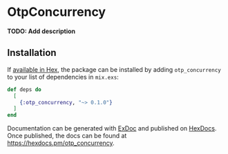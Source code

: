 # OtpConcurrency

**TODO: Add description**

## Installation

If [available in Hex](https://hex.pm/docs/publish), the package can be installed
by adding `otp_concurrency` to your list of dependencies in `mix.exs`:

```elixir
def deps do
  [
    {:otp_concurrency, "~> 0.1.0"}
  ]
end
```

Documentation can be generated with [ExDoc](https://github.com/elixir-lang/ex_doc)
and published on [HexDocs](https://hexdocs.pm). Once published, the docs can
be found at <https://hexdocs.pm/otp_concurrency>.

